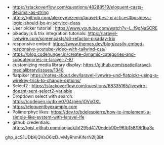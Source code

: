 * https://stackoverflow.com/questions/48288519/eloquent-casts-decimal-as-string
* https://github.com/alexeymezenin/laravel-best-practices#business-logic-should-be-in-service-class
* User picker tutorial : https://www.youtube.com/watch?v=L_f9gNaSCRE
* pikaday.js & trix integration tutorials: https://laravel-livewire.com/screencasts/s6-refactor-pikaday-trix
* responsive embed: https://www.themes.dev/blog/easily-embed-responsive-youtube-video-with-tailwind-css/
* https://blog.codehunger.in/create-dynamic-categories-and-subcategories-in-laravel-7-8/
* customizing media library display: https://github.com/spatie/laravel-medialibrary/issues/1348
* flatpiker https://notes-about.dev/laravel-livewire-und-flatpickr-using-a-wirekey-trick-to-change-options/
* Select2 : https://stackoverflow.com/questions/68335165/livewire-doesnt-sent-select2-variable
* Dropdown select with search: https://codepen.io/dixie0704/pen/jOVxGXL
* https://eloquentbyexample.com
* Polimorphyc likes: https://dev.to/bdelespierre/how-to-implement-a-simple-like-system-with-laravel-lfe
* github credentials: https://gist.github.com/jonjack/bf295d4170edeb00e96fb158f9b1ba3c


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

